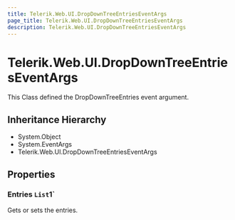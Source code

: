 ```yaml
---
title: Telerik.Web.UI.DropDownTreeEntriesEventArgs
page_title: Telerik.Web.UI.DropDownTreeEntriesEventArgs
description: Telerik.Web.UI.DropDownTreeEntriesEventArgs
---
```


# Telerik.Web.UI.DropDownTreeEntriesEventArgs

This Class defined the DropDownTreeEntries event argument.

## Inheritance Hierarchy

* System.Object
* System.EventArgs
* Telerik.Web.UI.DropDownTreeEntriesEventArgs

## Properties

###  Entries `List`1`

Gets or sets the entries.

